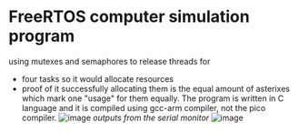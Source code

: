 # FreeRTOS computer simulation program
using mutexes and semaphores to release threads for 
- four tasks so it would allocate resources
- proof of it successfully allocating them is the equal amount of asterixes which mark one "usage"
for them equally. The program is written in C language and it is compiled using gcc-arm compiler, not the pico compiler.
![image](https://user-images.githubusercontent.com/87731856/227856449-8867bdc4-8679-4f59-94b4-088f3f8214e5.png)
*outputs from the serial monitor*
![image](https://user-images.githubusercontent.com/87731856/227856530-9b044401-7010-4be4-b57c-8dd01919062c.png)
